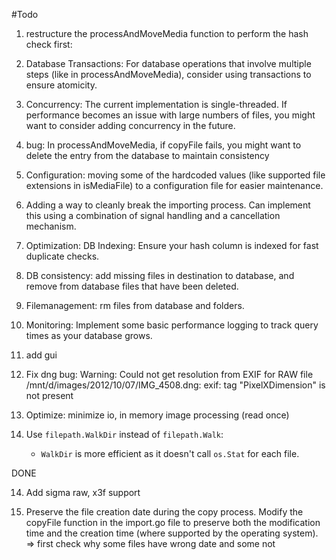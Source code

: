 #Todo

1. restructure the processAndMoveMedia function to perform the hash check first:


2. Database Transactions: For database operations that involve multiple steps (like in processAndMoveMedia), consider using transactions to ensure atomicity.

3. Concurrency: The current implementation is single-threaded. If performance becomes an issue with large numbers of files, you might want to consider adding concurrency in the future.

4. bug: In processAndMoveMedia, if copyFile fails, you might want to delete the entry from the database to maintain consistency

5. Configuration: moving some of the hardcoded values (like supported file extensions in isMediaFile) to a configuration file for easier maintenance.

6. Adding a way to cleanly break the importing process. Can implement this using a combination of signal handling and a cancellation mechanism. 

7. Optimization: DB Indexing: Ensure your hash column is indexed for fast duplicate checks.

8. DB consistency: add missing files in destination to database, and remove from database files that have been deleted. 

9. Filemanagement: rm files from database and folders.

10. Monitoring: Implement some basic performance logging to track query times as your database grows.

11. add gui

12. Fix dng bug: Warning: Could not get resolution from EXIF for RAW file /mnt/d/images/2012/10/07/IMG_4508.dng: exif: tag "PixelXDimension" is not present

13. Optimize: minimize io, in memory image processing (read once)


15. Use `filepath.WalkDir` instead of `filepath.Walk`:
      - `WalkDir` is more efficient as it doesn't call `os.Stat` for each file.


DONE

14. Add sigma raw, x3f support

16. Preserve the file creation date during the copy process. Modify the copyFile function in the import.go file to preserve both the modification time and the creation time (where supported by the operating system). 
  => first check why some files have wrong date and some not


